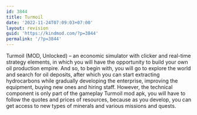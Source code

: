 ```yaml
---
id: 3844
title: Turmoil
date: '2022-11-24T07:09:03+07:00'
layout: revision
guid: 'https://kindmod.com/?p=3844'
permalink: '/?p=3844'
---
```


Turmoil (MOD, Unlocked) – an economic simulator with clicker and real-time strategy elements, in which you will have the opportunity to build your own oil production empire. And so, to begin with, you will go to explore the world and search for oil deposits, after which you can start extracting hydrocarbons while gradually developing the enterprise, improving the equipment, buying new ones and hiring staff. However, the technical component is only part of the gameplay Turmoil mod apk, you will have to follow the quotes and prices of resources, because as you develop, you can get access to new types of minerals and various missions and quests.